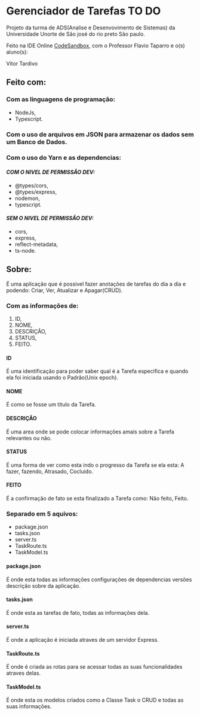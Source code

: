 # **Gerenciador de Tarefas TO DO**
Projeto da turma de ADS(Analise e Desenvovimento de Sistemas) da Universidade Unorte de São josé do rio preto São paulo.

Feito na IDE Online [CodeSandbox](https://codesandbox.io/), com o Professor Flavio Taparro e o(s) aluno(s):

Vitor Tardivo

## **Feito com:**
### Com as linguagens de programação: 
- NodeJs, 
- Typescript.
    
### Com o uso de arquivos em JSON para armazenar os dados sem um Banco de Dados.

### Com o uso do Yarn e as dependencias: 
#### *COM O NIVEL DE PERMISSÂO DEV:*
- @types/cors,
- @types/express,
- nodemon,
- typescript.
#### *SEM O NIVEL DE PERMISSÂO DEV:*
- cors,
- express,
- reflect-metadata,
- ts-node.

## **Sobre:**
É uma aplicação que é possivel fazer anotações de tarefas do dia a dia e podendo: Criar, Ver, Atualizar e Apagar(CRUD).

### Com as informações de:
1. ID,
2. NOME,
3. DESCRIÇÂO,
4. STATUS,
5. FEITO.

#### ID 
É uma identificação para poder saber qual é a Tarefa especifica e quando ela foi iniciada usando o Padrão(Unix epoch).
#### NOME 
É como se fosse um titulo da Tarefa.
#### DESCRIÇÂO 
É uma area onde se pode colocar informações amais sobre a Tarefa relevantes ou não.
#### STATUS 
É uma forma de ver como esta indo o progresso da Tarefa se ela esta: A fazer, fazendo, Atrasado, Cocluido.
#### FEITO 
É a confirmação de fato se esta finalizado a Tarefa como: Não feito, Feito.

### Separado em 5 aquivos:
- package.json
- tasks.json
- server.ts
- TaskRoute.ts
- TaskModel.ts

#### package.json
É onde esta todas as informações configurações de dependencias versões descrição sobre da aplicação.
#### tasks.json
É onde esta as tarefas de fato, todas as informações dela.
#### server.ts
É onde a aplicação é iniciada atraves de um servidor Express.
#### TaskRoute.ts
É onde é criada as rotas para se acessar todas as suas funcionalidades atraves delas.
#### TaskModel.ts
É onde esta os modelos criados como a Classe Task o CRUD e todas as suas informações.
